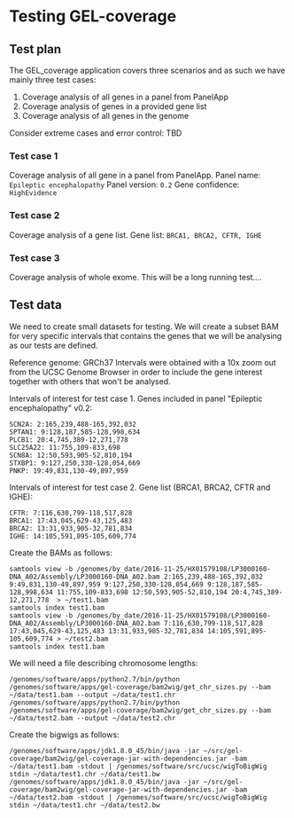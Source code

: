 # Testing GEL-coverage

## Test plan

The GEL_coverage application covers three scenarios and as such we have mainly three test cases:
1. Coverage analysis of all genes in a panel from PanelApp
2. Coverage analysis of genes in a provided gene list
3. Coverage analysis of all genes in the genome

Consider extreme cases and error control:
TBD

### Test case 1
Coverage analysis of all gene in a panel from PanelApp.
Panel name: `Epileptic encephalopathy`
Panel version: `0.2`
Gene confidence: `HighEvidence`

### Test case 2
Coverage analysis of a gene list.
Gene list: `BRCA1, BRCA2, CFTR, IGHE`

### Test case 3
Coverage analysis of whole exome. This will be a long running test....

## Test data

We need to create small datasets for testing. We will create a subset BAM for very specific intervals that contains the genes that we will be analysing as our tests are defined.

Reference genome: GRCh37
Intervals were obtained with a 10x zoom out from the UCSC Genome Browser in order to include the gene interest together with others that won't be analysed.

Intervals of interest for test case 1. Genes included in panel "Epileptic encephalopathy" v0.2:
```
SCN2A: 2:165,239,488-165,392,032
SPTAN1: 9:128,187,585-128,998,634
PLCB1: 20:4,745,389-12,271,778
SLC25A22: 11:755,109-833,698
SCN8A: 12:50,593,905-52,810,194
STXBP1: 9:127,250,330-128,054,669
PNKP: 19:49,831,130-49,897,959
```

Intervals of interest for test case 2. Gene list (BRCA1, BRCA2, CFTR and IGHE):
```
CFTR: 7:116,630,799-118,517,828
BRCA1: 17:43,045,629-43,125,483
BRCA2: 13:31,933,905-32,781,834
IGHE: 14:105,591,895-105,609,774
```

Create the BAMs as follows:
```
samtools view -b /genomes/by_date/2016-11-25/HX01579108/LP3000160-DNA_A02/Assembly/LP3000160-DNA_A02.bam 2:165,239,488-165,392,032 9:49,831,130-49,897,959 9:127,250,330-128,054,669 9:128,187,585-128,998,634 11:755,109-833,698 12:50,593,905-52,810,194 20:4,745,389-12,271,778  > ~/test1.bam
samtools index test1.bam
samtools view -b /genomes/by_date/2016-11-25/HX01579108/LP3000160-DNA_A02/Assembly/LP3000160-DNA_A02.bam 7:116,630,799-118,517,828 17:43,045,629-43,125,483 13:31,933,905-32,781,834 14:105,591,895-105,609,774 > ~/test2.bam
samtools index test1.bam
```

We will need a file describing chromosome lengths:
```
/genomes/software/apps/python2.7/bin/python /genomes/software/apps/gel-coverage/bam2wig/get_chr_sizes.py --bam ~/data/test1.bam --output ~/data/test1.chr
/genomes/software/apps/python2.7/bin/python /genomes/software/apps/gel-coverage/bam2wig/get_chr_sizes.py --bam ~/data/test2.bam --output ~/data/test2.chr
```

Create the bigwigs as follows:
```
/genomes/software/apps/jdk1.8.0_45/bin/java -jar ~/src/gel-coverage/bam2wig/gel-coverage-jar-with-dependencies.jar -bam ~/data/test1.bam -stdout | /genomes/software/src/ucsc/wigToBigWig stdin ~/data/test1.chr ~/data/test1.bw
/genomes/software/apps/jdk1.8.0_45/bin/java -jar ~/src/gel-coverage/bam2wig/gel-coverage-jar-with-dependencies.jar -bam ~/data/test2.bam -stdout | /genomes/software/src/ucsc/wigToBigWig stdin ~/data/test1.chr ~/data/test2.bw
```